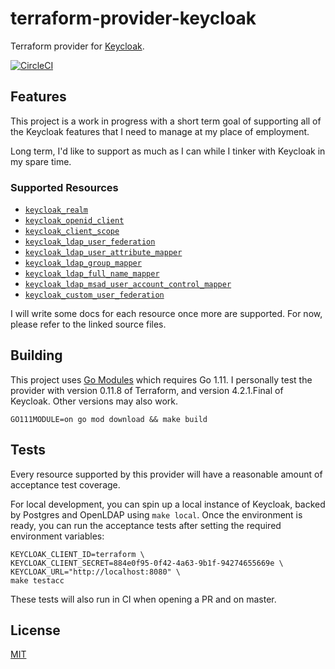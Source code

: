 # terraform-provider-keycloak
Terraform provider for [Keycloak](https://www.keycloak.org/).

[![CircleCI](https://circleci.com/gh/mrparkers/terraform-provider-keycloak.svg?style=svg)](https://circleci.com/gh/mrparkers/terraform-provider-keycloak)

## Features

This project is a work in progress with a short term goal of supporting all of the Keycloak features that I need to manage at my place of employment.

Long term, I'd like to support as much as I can while I tinker with Keycloak in my spare time.

### Supported Resources

- [`keycloak_realm`](https://github.com/mrparkers/terraform-provider-keycloak/blob/master/provider/keycloak_realm.go)
- [`keycloak_openid_client`](https://github.com/mrparkers/terraform-provider-keycloak/blob/master/provider/keycloak_openid_client.go)
- [`keycloak_client_scope`](https://github.com/mrparkers/terraform-provider-keycloak/blob/master/provider/keycloak_client_scope.go)
- [`keycloak_ldap_user_federation`](https://github.com/mrparkers/terraform-provider-keycloak/blob/master/provider/keycloak_ldap_user_federation.go)
- [`keycloak_ldap_user_attribute_mapper`](https://github.com/mrparkers/terraform-provider-keycloak/blob/master/provider/keycloak_ldap_user_attribute_mapper.go)
- [`keycloak_ldap_group_mapper`](https://github.com/mrparkers/terraform-provider-keycloak/blob/master/provider/keycloak_ldap_group_mapper.go)
- [`keycloak_ldap_full_name_mapper`](https://github.com/mrparkers/terraform-provider-keycloak/blob/master/provider/keycloak_ldap_full_name_mapper.go)
- [`keycloak_ldap_msad_user_account_control_mapper`](https://github.com/mrparkers/terraform-provider-keycloak/blob/master/provider/keycloak_ldap_msad_user_account_control_mapper.go)
- [`keycloak_custom_user_federation`](https://github.com/mrparkers/terraform-provider-keycloak/blob/master/provider/keycloak_custom_user_federation.go)

I will write some docs for each resource once more are supported. For now, please refer to the linked source files.

## Building

This project uses [Go Modules](https://github.com/golang/go/wiki/Modules) which requires Go 1.11.
I personally test the provider with version 0.11.8 of Terraform, and version 4.2.1.Final of Keycloak. Other versions may also work.

```
GO111MODULE=on go mod download && make build
```

## Tests

Every resource supported by this provider will have a reasonable amount of acceptance test coverage.

For local development, you can spin up a local instance of Keycloak, backed by Postgres and OpenLDAP using `make local`.
Once the environment is ready, you can run the acceptance tests after setting the required environment variables:

```
KEYCLOAK_CLIENT_ID=terraform \
KEYCLOAK_CLIENT_SECRET=884e0f95-0f42-4a63-9b1f-94274655669e \
KEYCLOAK_URL="http://localhost:8080" \
make testacc
```

These tests will also run in CI when opening a PR and on master.

## License

[MIT](https://github.com/mrparkers/terraform-provider-keycloak/blob/master/LICENSE)
